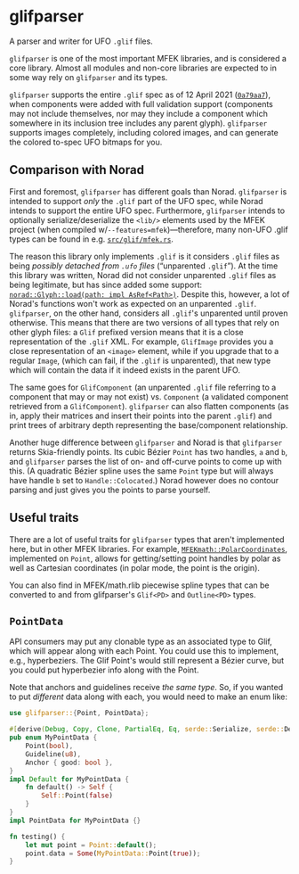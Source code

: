 # glifparser

A parser and writer for UFO `.glif` files.

`glifparser` is one of the most important MFEK libraries, and is considered a
core library. Almost all modules and non-core libraries are expected to in some
way rely on `glifparser` and its types.

`glifparser` supports the entire `.glif` spec as of 12 April 2021
([`0a79aa7`](https://github.com/MFEK/glifparser.rlib/commit/0a79aa7a050d978b2774f8e32621790e6b5538b2)),
when components were added with full validation support (components may not
include themselves, nor may they include a component which somewhere in its
inclusion tree includes any parent glyph). `glifparser` supports images
completely, including colored images, and can generate the colored to-spec UFO
bitmaps for you.

## Comparison with Norad

First and foremost, `glifparser` has different goals than Norad. `glifparser`
is intended to support _only_ the `.glif` part of the UFO spec, while Norad
intends to support the entire UFO spec. Furthermore, `glifparser` intends to
optionally serialize/deserialize the `<lib/>` elements used by the MFEK project
(when compiled w/`--features=mfek`)—therefore, many non-UFO .glif types can be
found in e.g.
[`src/glif/mfek.rs`](https://github.com/MFEK/glifparser.rlib/blob/master/src/glif/mfek.rs).

The reason this library only implements `.glif` is it considers `.glif` files
as being _possibly detached from `.ufo` files_ (“unparented `.glif`”). At the
time this library was written, Norad did not consider unparented `.glif` files
as being legitimate, but has since added some support:
[`norad::Glyph::load(path: impl
AsRef<Path>)`](https://github.com/linebender/norad/blob/5f0cc9c9b6f923b18c6eddfa481ef9eb9d72335e/src/glyph/mod.rs#L65).
Despite this, however, a lot of Norad's functions won't work as expected on an
unparented `.glif`. `glifparser`, on the other hand, considers all `.glif`'s
unparented until proven otherwise. This means that there are two versions of
all types that rely on other glyph files: a `Glif` prefixed version means that
it is a close representation of the `.glif` XML. For example, `GlifImage`
provides you a close representation of an `<image>` element, while if you
upgrade that to a regular `Image`, (which can fail, if the `.glif` is
unparented), that new type which will contain the data if it indeed exists in
the parent UFO.

The same goes for `GlifComponent` (an unparented `.glif` file referring to a
component that may or may not exist) vs. `Component` (a validated component
retrieved from a `GlifComponent`). `glifparser` can also flatten components (as
in, apply their matrices and insert their points into the parent `.glif`) and
print trees of arbitrary depth representing the base/component relationship.

Another huge difference between `glifparser` and Norad is that `glifparser`
returns Skia-friendly points. Its cubic B&eacute;zier `Point` has two handles,
`a` and `b`, and `glifparser` parses the list of on- and off-curve points to
come up with this. (A quadratic B&eacute;zier spline uses the same `Point` type
but will always have handle `b` set to `Handle::Colocated`.) Norad however does
no contour parsing and just gives you the points to parse yourself.

## Useful traits

There are a lot of useful traits for `glifparser` types that aren't implemented
here, but in other MFEK libraries. For example,
[`MFEKmath::PolarCoordinates`](https://github.com/MFEK/math.rlib/blob/main/src/polar.rs),
implemented on `Point`, allows for getting/setting point handles by polar as
well as Cartesian coordinates (in polar mode, the point is the origin).

You can also find in MFEK/math.rlib piecewise spline types that can be
converted to and from glifparser's `Glif<PD>` and `Outline<PD>` types.

## `PointData`

API consumers may put any clonable type as an associated type to Glif, which
will appear along with each Point. You could use this to implement, e.g.,
hyperbeziers. The Glif Point's would still represent a Bézier curve, but you
could put hyperbezier info along with the Point.

Note that anchors and guidelines receive *the same type*. So, if you wanted to
put *different* data along with each, you would need to make an enum like:

```rust
use glifparser::{Point, PointData};

#[derive(Debug, Copy, Clone, PartialEq, Eq, serde::Serialize, serde::Deserialize)]
pub enum MyPointData {
    Point(bool),
    Guideline(u8),
    Anchor { good: bool },
}
impl Default for MyPointData {
    fn default() -> Self {
        Self::Point(false)
    }
}
impl PointData for MyPointData {}

fn testing() {
    let mut point = Point::default();
    point.data = Some(MyPointData::Point(true));
}
```
